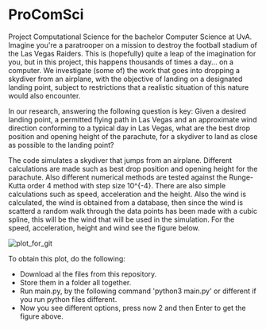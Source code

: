 # ProComSci
Project Computational Science for the bachelor Computer Science at UvA.
 Imagine you're a paratrooper on a mission to destroy the football stadium of the Las Vegas Raiders.
 This is (hopefully) quite a leap of the imagination for you, but in this project, this happens thousands of times a day... on a computer.
 We investigate (some of) the work that goes into dropping a skydiver from an airplane, 
 with the objective of landing on a designated landing point, 
 subject to restrictions that a realistic situation of this nature would also encounter.
 
 In our research, answering the following question is key: 
 Given a desired landing point, a permitted flying path in Las Vegas and an approximate wind direction conforming to a typical day in Las Vegas, 
 what are the best drop position and opening height of the parachute, for a skydiver to land as close as possible to the landing point?
 
 The code simulates a skydiver that jumps from an airplane. Different calculations are made such as best drop position and opening height for the parachute.
 Also different numerical methods are tested against the Runge-Kutta order 4 method with step size 10^{-4}.
 There are also simple calculations such as speed, acceleration and the height. Also the wind is calculated, the wind is
 obtained from a database, then since the wind is scatterd a random walk through the data points has been made with a cubic spline, this will be the wind that will be used in the simulation. For the speed, acceleration, height and wind see the figure below.
 
 ![plot_for_git](https://user-images.githubusercontent.com/85616002/216413659-57a5bc1d-972d-4a9b-bb23-cd5fa20c09f3.png)
 
 To obtain this plot, do the following:
 - Download al the files from this repository.
 - Store them in a folder all together.
 - Run main.py, by the following command 'python3 main.py' or different if you run python files different.
 - Now you see different options, press now 2 and then Enter to get the figure above.

